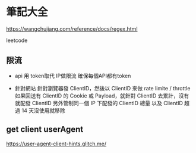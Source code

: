 # 筆記大全
https://wangchujiang.com/reference/docs/regex.html

leetcode 

## 限流
* api 
用 token取代 IP做限流 確保每個API都有token

* 針對網站
針對瀏覽器發 ClientID，然後以 ClientID 來做 rate limite / throttle
如果回送有 ClientID 的 Cookie 或 Payload，就針對 ClientID 去累計，沒有就配發 ClientID
另外管制同一個 IP 下配發的 ClientID 總量
以及 ClientID 超過 14 天沒使用就移除


## get client userAgent
https://user-agent-client-hints.glitch.me/